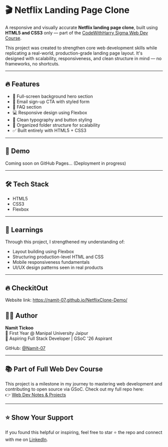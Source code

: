 # 🎬 Netflix Landing Page Clone

A responsive and visually accurate **Netflix landing page clone**, built using **HTML5 and CSS3** only — part of the [CodeWithHarry Sigma Web Dev Course](https://www.codewithharry.com/tutorial/webdev/).

This project was created to strengthen core web development skills while replicating a real-world, production-grade landing page layout. It's designed with scalability, responsiveness, and clean structure in mind — no frameworks, no shortcuts.

---

## 🔥 Features

- 🎥 Full-screen background hero section
- 📧 Email sign-up CTA with styled form
- 💬 FAQ section
- 💻 Responsive design using Flexbox
- 🎨 Clean typography and button styling
- 📂 Organized folder structure for scalability
- ✅ Built entirely with HTML5 + CSS3

---

## 🚀 Demo

Coming soon on GitHub Pages... (Deployment in progress)

---

## 🛠️ Tech Stack

- HTML5
- CSS3
- Flexbox

---

## 🧠 Learnings

Through this project, I strengthened my understanding of:
- Layout building using Flexbox
- Structuring production-level HTML and CSS
- Mobile responsiveness fundamentals
- UI/UX design patterns seen in real products

---

## 🔥 CheckitOut
Website link: https://namit-07.github.io/NetflixClone-Demo/

## 👨‍💻 Author

**Namit Tickoo**  
📌 First Year @ Manipal University Jaipur  
🎯 Aspiring Full Stack Developer | GSoC '26 Aspirant

GitHub: [@Namit-07](https://github.com/Namit-07)

---

## 📚 Part of Full Web Dev Course

This project is a milestone in my journey to mastering web development and contributing to open source via GSoC. Check out my full repo here:  
👉 [Web Dev Notes & Projects](https://github.com/Namit-07/Web-Dev)

---

## ⭐️ Show Your Support

If you found this helpful or inspiring, feel free to star ⭐️ the repo and connect with me on [LinkedIn](https://www.linkedin.com/in/namit-tickoo-69b2a9367/).



